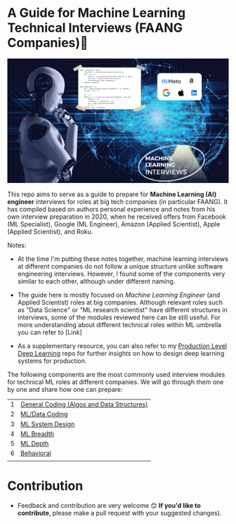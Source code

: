 <!-- [![Tweet](https://img.shields.io/twitter/url/http/shields.io.svg?style=social)](https://twitter.com/intent/tweet?text=Machine%20Learning%20Interview%20Guide&url=https://github.com/alirezadir/machine-learning-interview-enlightener&via=alirezadira&hashtags=artificialintelligence,machinelearning,interviews,design)
[![Twitter URL](https://img.shields.io/twitter/url/https/twitter.com/fold_left.svg?style=social&label=Follow%20%40alirezadira)](https://twitter.com/alirezadira)

[![Build Status](https://travis-ci.com/username/projectname.svg?branch=master)](https://travis-ci.com/username/projectname)
[![codecov](https://codecov.io/gh/cam-barts/ObeyTheTestingGoat/branch/master/graph/badge.svg)](https://codecov.io/gh/cam-barts/ObeyTheTestingGoat)
[![Code style: black](https://img.shields.io/badge/code%20style-black-000000.svg)](https://github.com/ambv/black)
[![License: MIT](https://img.shields.io/badge/License-MIT-blue.svg)](https://github.com/alirezadir/machine-learning-interview-enlightener/blob/main/LICENSE) -->

# A Guide for Machine Learning Technical Interviews (FAANG Companies):robot: 
<p align="center">
<img width="640" src="images/cover.png">
</p>


This repo aims to serve as a guide to prepare for **Machine Learning (AI) engineer** interviews for roles at big tech companies (in particular FAANG). It has compiled based on authors personal experience and notes from his own interview preparation in 2020, when he received offers from Facebook (ML Specialist), Google (ML Engineer), Amazon (Applied Scientist), Apple (Applied Scientist), and Roku.


Notes:

* At the time I'm putting these notes together, machine learning interviews at different companies do not follow a unique structure unlike software engineering interviews. However, I found some of the components very similar to each other, although under different naming.

* The guide here is mostly focused on *Machine Learning Engineer* (and Applied Scientist) roles at big companies. Although relevant roles such as "Data Science" or "ML research scientist" have different structures in interviews, some of the modules reviewed here can be still useful. For more understanding about different technical roles within ML umbrella you can refer to [Link]

* As a supplementary resource, you can also refer to my [Production Level Deep Learning](https://github.com/alirezadir/Production-Level-Deep-Learning) repo for further insights on how to design deep learning systems for production. 

The following components are the most commonly used interview modules for technical ML roles at different companies. We will go through them one by one and share how one can prepare:


|  	|  	|  
|---	|---	|
| 1 	| [General Coding (Algos and Data Structures)](lc-coding.md)	   | 
| 2 	| [ML/Data Coding](ml-coding.md) 	|  	
| 3 	| [ML System Design](ml-system-design.md)|
| 4 	| [ML Breadth](ml-breadth.md)| 
| 5 	| [ML Depth](ml-depth.md) 	|  	
| 6 	| [Behavioral](behavior.md)| 
|  	|  	|  



# Contribution
* Feedback and contribution are very welcome :blush: 
**If you'd like to contribute**, please make a pull request with your suggested changes). 
